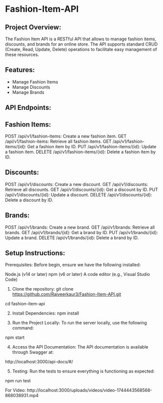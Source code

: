 # Fashion-Item-API

## Project Overview:
The Fashion Item API is a RESTful API that allows to manage fashion items, discounts, and brands for an online store.
The API supports standard CRUD (Create, Read, Update, Delete) operations to facilitate easy management of these resources.

## Features:
- Manage Fashion Items
- Manage Discounts
- Manage Brands

## API Endpoints:
## Fashion Items:
POST /api/v1/fashion-items: Create a new fashion item.
GET /api/v1/fashion-items: Retrieve all fashion items.
GET /api/v1/fashion-items/{id}: Get a fashion item by ID.
PUT /api/v1/fashion-items/{id}: Update a fashion item.
DELETE /api/v1/fashion-items/{id}: Delete a fashion item by ID.

## Discounts:
POST /api/v1/discounts: Create a new discount.
GET /api/v1/discounts: Retrieve all discounts.
GET /api/v1/discounts/{id}: Get a discount by ID.
PUT /api/v1/discounts/{id}: Update a discount.
DELETE /api/v1/discounts/{id}: Delete a discount by ID.

## Brands:
POST /api/v1/brands: Create a new brand.
GET /api/v1/brands: Retrieve all brands.
GET /api/v1/brands/{id}: Get a brand by ID.
PUT /api/v1/brands/{id}: Update a brand.
DELETE /api/v1/brands/{id}: Delete a brand by ID.

## Setup Instructions:
Prerequisites:
Before begin, ensure we have the following installed:

Node.js (v14 or later)
npm (v6 or later)
A code editor (e.g., Visual Studio Code)


1. Clone the repository:
git clone https://github.com/Rajveerkaur3/Fashion-Item-API.git

cd fashion-item-api

2. Install Dependencies:
npm install

3. Run the Project Locally:
To run the server locally, use the following command:

npm start

4. Access the API Documentation:
The API documentation is available through Swagger at:

http://localhost:3000/api-docs/#/


5. Testing:
Run the tests to ensure everything is functioning as expected:

npm run test

For Video:
http://localhost:3000/uploads/videos/video-1744443568568-868038931.mp4
